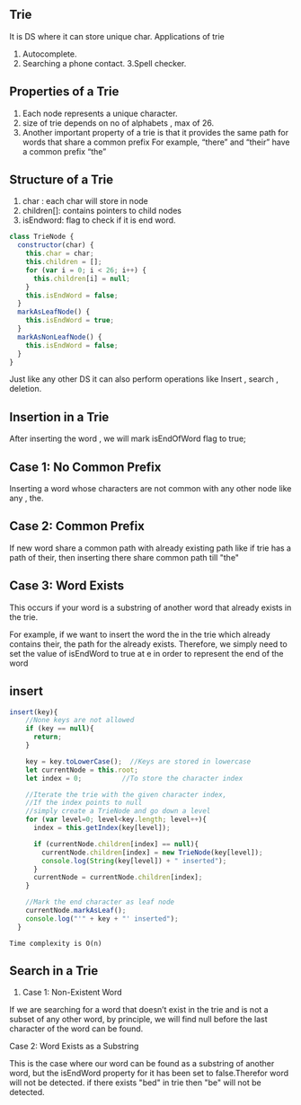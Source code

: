 ## Trie

It is DS where it can store unique char.
Applications of trie

1. Autocomplete.
2. Searching a phone contact.
   3.Spell checker.

## Properties of a Trie

1. Each node represents a unique character.
2. size of trie depends on no of alphabets , max of 26.
3. Another important property of a trie is that it provides the same path for words that share a common prefix
   For example, “there” and “their” have a common prefix “the”

## Structure of a Trie

1. char : each char will store in node
2. children[]: contains pointers to child nodes
3. isEndword: flag to check if it is end word.

```javascript
class TrieNode {
  constructor(char) {
    this.char = char;
    this.children = [];
    for (var i = 0; i < 26; i++) {
      this.children[i] = null;
    }
    this.isEndWord = false;
  }
  markAsLeafNode() {
    this.isEndWord = true;
  }
  markAsNonLeafNode() {
    this.isEndWord = false;
  }
}
```

Just like any other DS it can also perform operations like Insert , search , deletion.

## Insertion in a Trie

After inserting the word , we will mark isEndOfWord flag to true;

## Case 1: No Common Prefix

Inserting a word whose characters are not common with any other node like
any , the.

## Case 2: Common Prefix

If new word share a common path with already existing path like if trie has a path of their, then inserting there share common path till "the"

## Case 3: Word Exists

This occurs if your word is a substring of another word that already exists in the trie.

For example, if we want to insert the​ word the in the trie which already contains their, the path for the already exists. Therefore, we simply need to set the value of isEndWord to true at e in order to represent the end of the word

## insert

```javascript
insert(key){
    //None keys are not allowed
    if (key == null){
      return;
    }

    key = key.toLowerCase();  //Keys are stored in lowercase
    let currentNode = this.root;
    let index = 0;          //To store the character index

    //Iterate the trie with the given character index,
    //If the index points to null
    //simply create a TrieNode and go down a level
    for (var level=0; level<key.length; level++){
      index = this.getIndex(key[level]);

      if (currentNode.children[index] == null){
        currentNode.children[index] = new TrieNode(key[level]);
        console.log(String(key[level]) + " inserted");
      }
      currentNode = currentNode.children[index];
    }

    //Mark the end character as leaf node
    currentNode.markAsLeaf();
    console.log("'" + key + "' inserted");
  }

```

```
Time complexity is O(n)
```

## Search in a Trie

1. Case 1: Non-Existent Word

If we are searching for a word that doesn’t exist in the trie and is not a subset of any other word, by principle, we will find null before the last character of the word can be found.

Case 2: Word Exists as a Substring

This is the case where our word can be found as a substring of another word, but the isEndWord property for it has been set to false.Therefor word will not be detected.
if there exists "bed" in trie then "be" will not be detected.

